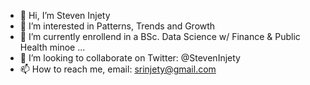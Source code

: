 - 👋 Hi, I’m Steven Injety
- 👀 I’m interested in Patterns, Trends and Growth
- 🌱 I’m currently enrollend in a BSc. Data Science w/ Finance & Public Health minoe ...
- 💞️ I’m looking to collaborate on Twitter: @StevenInjety
- 📫 How to reach me, email: srinjety@gmail.com

<!---
injetys/injetys is a ✨ special ✨ repository because its `README.md` (this file) appears on your GitHub profile.
You can click the Preview link to take a look at your changes.
--->
